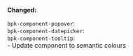 **Changed:**

`bpk-component-popover`: </br>
`bpk-component-datepicker`: </br>
`bpk-component-tooltip`: </br>
    - Update component to semantic colours